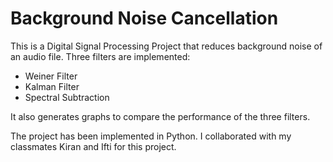 # Background Noise Cancellation

This is a Digital Signal Processing Project that reduces background noise of an audio file. Three filters are implemented:
- Weiner Filter
- Kalman Filter
- Spectral Subtraction
  
It also generates graphs to compare the performance of the three filters.

The project has been implemented in Python.
I collaborated with my classmates Kiran and Ifti for this project. 
